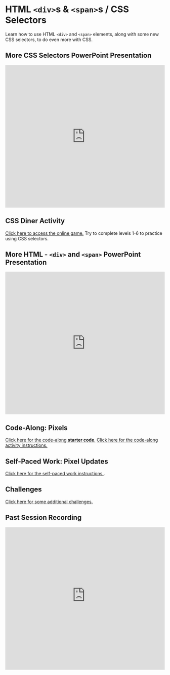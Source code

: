 # HTML `<div>`s & `<span>`s / CSS Selectors
Learn how to use HTML `<div>` and `<span>` elements, along with some new CSS selectors, to do even more with CSS.

## More CSS Selectors PowerPoint Presentation
<iframe src='https://view.officeapps.live.com/op/embed.aspx?src=https://hylandtechclub.com/web-101/Week07/MoreSelectors.pptx' width='100%' height='450px' frameborder='0'></iframe>

## CSS Diner Activity
[Click here to access the online game.](https://flukeout.github.io/) Try to complete levels 1-6 to practice using CSS selectors.

## More HTML - `<div>` and `<span>` PowerPoint Presentation
<iframe src='https://view.officeapps.live.com/op/embed.aspx?src=https://hylandtechclub.com/web-101/Week07/MoreHtml.pptx' width='100%' height='450px' frameborder='0'></iframe>

## Code-Along: Pixels
[Click here for the code-along **starter code**.](https://glitch.com/edit/#!/pixelstart) [Click here for the code-along activity instructions.](PixelsCodeAlong.md)

## Self-Paced Work: Pixel Updates
[Click here for the self-paced work instructions.](SelfPacedWork.md).

## Challenges
[Click here for some additional challenges.](Challenges.md)

## Past Session Recording
<iframe src="https://hylandsw-my.sharepoint.com/personal/joseph_maxwell_hyland_com/_layouts/15/embed.aspx?UniqueId=27ca1cad-eba8-4da8-9127-09281661a784&embed=%7B%22ust%22%3Atrue%2C%22hv%22%3A%22CopyEmbedCode%22%7D&referrer=StreamWebApp&referrerScenario=EmbedDialog.Create" width="100%" height="450px" frameborder="0" scrolling="no" allowfullscreen title="GMT20231107-223550_Recording_1920x1080.mp4"></iframe>

